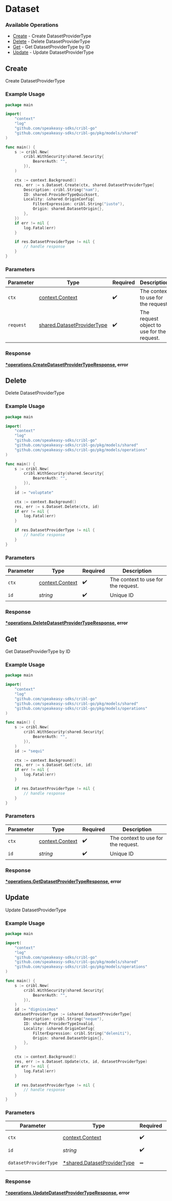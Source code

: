 # Dataset

### Available Operations

* [Create](#create) - Create DatasetProviderType
* [Delete](#delete) - Delete DatasetProviderType
* [Get](#get) - Get DatasetProviderType by ID
* [Update](#update) - Update DatasetProviderType

## Create

Create DatasetProviderType

### Example Usage

```go
package main

import(
	"context"
	"log"
	"github.com/speakeasy-sdks/cribl-go"
	"github.com/speakeasy-sdks/cribl-go/pkg/models/shared"
)

func main() {
    s := cribl.New(
        cribl.WithSecurity(shared.Security{
            BearerAuth: "",
        }),
    )

    ctx := context.Background()
    res, err := s.Dataset.Create(ctx, shared.DatasetProviderType{
        Description: cribl.String("nam"),
        ID: shared.ProviderTypeQuicksort,
        Locality: &shared.OriginConfig{
            FilterExpression: cribl.String("iusto"),
            Origin: shared.DatasetOrigin{},
        },
    })
    if err != nil {
        log.Fatal(err)
    }

    if res.DatasetProviderType != nil {
        // handle response
    }
}
```

### Parameters

| Parameter                                                                | Type                                                                     | Required                                                                 | Description                                                              |
| ------------------------------------------------------------------------ | ------------------------------------------------------------------------ | ------------------------------------------------------------------------ | ------------------------------------------------------------------------ |
| `ctx`                                                                    | [context.Context](https://pkg.go.dev/context#Context)                    | :heavy_check_mark:                                                       | The context to use for the request.                                      |
| `request`                                                                | [shared.DatasetProviderType](../../models/shared/datasetprovidertype.md) | :heavy_check_mark:                                                       | The request object to use for the request.                               |


### Response

**[*operations.CreateDatasetProviderTypeResponse](../../models/operations/createdatasetprovidertyperesponse.md), error**


## Delete

Delete DatasetProviderType

### Example Usage

```go
package main

import(
	"context"
	"log"
	"github.com/speakeasy-sdks/cribl-go"
	"github.com/speakeasy-sdks/cribl-go/pkg/models/shared"
	"github.com/speakeasy-sdks/cribl-go/pkg/models/operations"
)

func main() {
    s := cribl.New(
        cribl.WithSecurity(shared.Security{
            BearerAuth: "",
        }),
    )
    id := "voluptate"

    ctx := context.Background()
    res, err := s.Dataset.Delete(ctx, id)
    if err != nil {
        log.Fatal(err)
    }

    if res.DatasetProviderType != nil {
        // handle response
    }
}
```

### Parameters

| Parameter                                             | Type                                                  | Required                                              | Description                                           |
| ----------------------------------------------------- | ----------------------------------------------------- | ----------------------------------------------------- | ----------------------------------------------------- |
| `ctx`                                                 | [context.Context](https://pkg.go.dev/context#Context) | :heavy_check_mark:                                    | The context to use for the request.                   |
| `id`                                                  | *string*                                              | :heavy_check_mark:                                    | Unique ID                                             |


### Response

**[*operations.DeleteDatasetProviderTypeResponse](../../models/operations/deletedatasetprovidertyperesponse.md), error**


## Get

Get DatasetProviderType by ID

### Example Usage

```go
package main

import(
	"context"
	"log"
	"github.com/speakeasy-sdks/cribl-go"
	"github.com/speakeasy-sdks/cribl-go/pkg/models/shared"
	"github.com/speakeasy-sdks/cribl-go/pkg/models/operations"
)

func main() {
    s := cribl.New(
        cribl.WithSecurity(shared.Security{
            BearerAuth: "",
        }),
    )
    id := "sequi"

    ctx := context.Background()
    res, err := s.Dataset.Get(ctx, id)
    if err != nil {
        log.Fatal(err)
    }

    if res.DatasetProviderType != nil {
        // handle response
    }
}
```

### Parameters

| Parameter                                             | Type                                                  | Required                                              | Description                                           |
| ----------------------------------------------------- | ----------------------------------------------------- | ----------------------------------------------------- | ----------------------------------------------------- |
| `ctx`                                                 | [context.Context](https://pkg.go.dev/context#Context) | :heavy_check_mark:                                    | The context to use for the request.                   |
| `id`                                                  | *string*                                              | :heavy_check_mark:                                    | Unique ID                                             |


### Response

**[*operations.GetDatasetProviderTypeResponse](../../models/operations/getdatasetprovidertyperesponse.md), error**


## Update

Update DatasetProviderType

### Example Usage

```go
package main

import(
	"context"
	"log"
	"github.com/speakeasy-sdks/cribl-go"
	"github.com/speakeasy-sdks/cribl-go/pkg/models/shared"
	"github.com/speakeasy-sdks/cribl-go/pkg/models/operations"
)

func main() {
    s := cribl.New(
        cribl.WithSecurity(shared.Security{
            BearerAuth: "",
        }),
    )
    id := "dignissimos"
    datasetProviderType := &shared.DatasetProviderType{
        Description: cribl.String("neque"),
        ID: shared.ProviderTypeInvalid,
        Locality: &shared.OriginConfig{
            FilterExpression: cribl.String("deleniti"),
            Origin: shared.DatasetOrigin{},
        },
    }

    ctx := context.Background()
    res, err := s.Dataset.Update(ctx, id, datasetProviderType)
    if err != nil {
        log.Fatal(err)
    }

    if res.DatasetProviderType != nil {
        // handle response
    }
}
```

### Parameters

| Parameter                                                                 | Type                                                                      | Required                                                                  | Description                                                               |
| ------------------------------------------------------------------------- | ------------------------------------------------------------------------- | ------------------------------------------------------------------------- | ------------------------------------------------------------------------- |
| `ctx`                                                                     | [context.Context](https://pkg.go.dev/context#Context)                     | :heavy_check_mark:                                                        | The context to use for the request.                                       |
| `id`                                                                      | *string*                                                                  | :heavy_check_mark:                                                        | Unique ID                                                                 |
| `datasetProviderType`                                                     | [*shared.DatasetProviderType](../../models/shared/datasetprovidertype.md) | :heavy_minus_sign:                                                        | DatasetProviderType object to be updated                                  |


### Response

**[*operations.UpdateDatasetProviderTypeResponse](../../models/operations/updatedatasetprovidertyperesponse.md), error**

